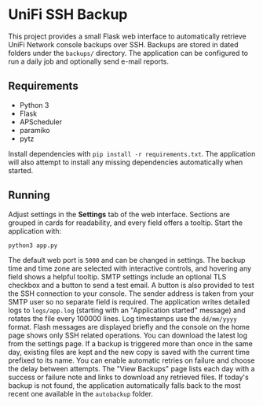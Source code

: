 # UniFi SSH Backup

This project provides a small Flask web interface to automatically retrieve
UniFi Network console backups over SSH. Backups are stored in dated folders
under the `backups/` directory. The application can be configured to run a
daily job and optionally send e-mail reports.

## Requirements

- Python 3
- Flask
- APScheduler
- paramiko
- pytz

Install dependencies with `pip install -r requirements.txt`.
The application will also attempt to install any missing dependencies
automatically when started.

## Running

Adjust settings in the **Settings** tab of the web interface. Sections are grouped
in cards for readability, and every field offers a tooltip. Start the
application with:

```bash
python3 app.py
```

The default web port is `5000` and can be changed in settings. The backup time
and time zone are selected with interactive controls, and hovering any field
shows a helpful tooltip. SMTP settings include an optional TLS checkbox and a
button to send a test email. A button is also provided to test the SSH
connection to your console. The sender address is taken from your SMTP user so
no separate field is required. The application writes detailed logs to
`logs/app.log` (starting with an "Application started" message) and rotates the
file every 100000 lines. Log timestamps use the `dd/mm/yyyy` format.
Flash messages are displayed briefly and the console on the home page
shows only SSH related operations. You can download the latest log from the
settings page.
If a backup is triggered more than once in the same day, existing files are kept and the new copy is saved with the current time prefixed to its name. You can enable automatic retries on failure and choose the delay between attempts.
The "View Backups" page lists each day with a success or failure note and links
to download any retrieved files.
If today's backup is not found, the application automatically falls back to the
most recent one available in the `autobackup` folder.
